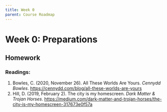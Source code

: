 ```yaml
---
title: Week 0
parent: Course Roadmap
---
```


# Week 0: Preparations

## Homework
### Readings:
1. Bowles, C. (2020, November 26). All These Worlds Are Yours. *Cennydd Bowles*. <https://cennydd.com/blog/all-these-worlds-are-yours>
2. Hill, D. (2019, February 2). The city is my homescreen. *Dark Matter & Trojan Horses*. <https://medium.com/dark-matter-and-trojan-horses/the-city-is-my-homescreen-317673e0f57a>